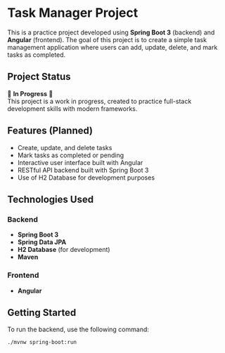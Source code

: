 # Task Manager Project

This is a practice project developed using **Spring Boot 3** (backend) and **Angular** (frontend). The goal of this project is to create a simple task management application where users can add, update, delete, and mark tasks as completed.

## Project Status
🚧 **In Progress** 🚧  
This project is a work in progress, created to practice full-stack development skills with modern frameworks.

## Features (Planned)
- Create, update, and delete tasks
- Mark tasks as completed or pending
- Interactive user interface built with Angular
- RESTful API backend built with Spring Boot 3
- Use of H2 Database for development purposes

## Technologies Used
### Backend
- **Spring Boot 3**
- **Spring Data JPA**
- **H2 Database** (for development)
- **Maven**

### Frontend
- **Angular**

## Getting Started
To run the backend, use the following command:
```bash
./mvnw spring-boot:run
